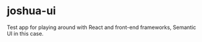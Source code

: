 # joshua-ui

Test app for playing around with React and front-end frameworks, Semantic UI in this case.
